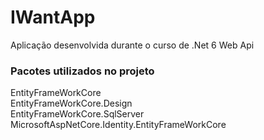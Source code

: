 # IWantApp
Aplicação desenvolvida durante o curso de .Net 6 Web Api

### Pacotes utilizados no projeto 
EntityFrameWorkCore<br>
EntityFrameWorkCore.Design<br>
EntityFrameWorkCore.SqlServer<br>
MicrosoftAspNetCore.Identity.EntityFrameWorkCore<br>
